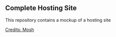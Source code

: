 ## Complete Hosting Site

This repository  contains a mockup of a hosting site

[Credits: Mosh](https://codewithmosh.com/)
